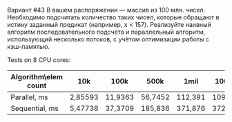 Вариант #43
В вашем распоряжении — массив из 100 млн. чисел. Необходимо подсчитать количество таких чисел, которые обращают в истину заданный предикат (например, x < 157). Реализуйте наивный алгоритм последовательного подсчёта и параллельный алгоритм, использующий несколько потоков, с учётом оптимизации работы с кэш-памятью.

Tests on 8 CPU cores:

| Algorithm\elem count| 10k     | 100k    |  500k   |  1mil    |  100mil  |
| ------------------- |:-------:|:-------:|:-------:|:--------:|:--------:|
|     Parallel, ms    | 2,85593 | 11,9363 | 56,7452 | 112,391  | 10952,7  |
|    Sequential, ms   | 5,47738 | 37,3709 | 185,836 | 371,876  | 37206,4  |

